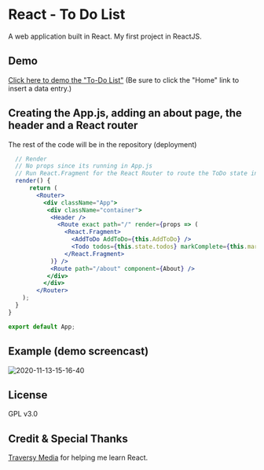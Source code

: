 # React - To Do List
A web application built in React. My first project in ReactJS. 

## Demo
[Click here to demo the "To-Do List"](https://jmathtech.github.io/React-ToDoList/)
(Be sure to click the "Home" link to insert a data entry.)


## Creating the App.js, adding an about page, the header and a React router
The rest of the code will be in the repository (deployment)
```jsx
  // Render 
  // No props since its running in App.js
  // Run React.Fragment for the React Router to route the ToDo state in Home and one for the About page
  render() {
      return (
        <Router>
          <div className="App">
           <div className="container">
            <Header />
              <Route exact path="/" render={props => (
                <React.Fragment>
                  <AddToDo AddToDo={this.AddToDo} />
                  <Todo todos={this.state.todos} markComplete={this.markComplete} delTodo={this.delTodo} />
                </React.Fragment>
            )} />
            <Route path="/about" component={About} />
           </div>
          </div>
        </Router>
    );
  }
}

export default App;
```

## Example (demo screencast)
![2020-11-13-15-16-40](https://user-images.githubusercontent.com/36749450/99124615-7fa6df80-25d0-11eb-89c9-64ce67e07e31.gif)

## License
GPL v3.0

## Credit & Special Thanks
[Traversy Media](https://www.traversymedia.com) for helping me learn React.
